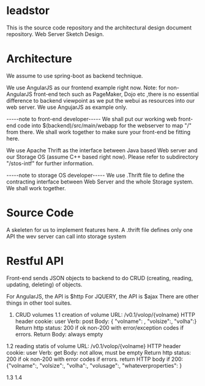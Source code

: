 # leadstor
This is the source code repository and the architectural design document repository.
Web Server Sketch Design.

# Architecture

We assume to use spring-boot as backend technique.

We use AngularJS as our frontend example right now.
Note: for non-AngularJS front-end tech such as PageMaker, Dojo etc ,there 
is no essential difference to backend viewpoint as we put the webui
as resources into our web server. We use AngujarJS as example only. 

-----note to front-end developer-----
We shall put our working web front-end code into $(backend)/src/main/webapp for the webserver to
map "/" from there. We shall work together to make sure your front-end be fitting here.

We use Apache Thrift as the interface between Java based Web server and our Storage OS (assume C++
based right now).  Please refer to subdirectory "/stos-intf" for further information.

-----note to storage OS developer-----
We use .Thrift file to define the contracting interface between Web Server and the whole Storage
system. We shall work together.

# Source Code

A skeleten for us to implement features here.
A .thrift file defines only one API the wev server can call into storage system

# Restful API
Front-end sends JSON objects to backend to do CRUD (creating, reading, updating, deleting) of objects. 

For AngularJS, the API is $http
For JQUERY, the API is $ajax
There are other things in other tool suites. 

1. CRUD volumes
1.1 creation of volume
URL:   /v0.1/volop/{volname}
HTTP header cookie: user
Verb: post
Body: { "volname": <name>, "volsize":<size>, "volha":<ha>}
Return http status: 200 if ok
       non-200 with error/exception codes if errors. 
Return Body: always empty

1.2 reading statis of volume
URL:   /v0.1/volop/{volname}
HTTP header cookie: user
Verb: get
Body: not allow, must be empty
Return http status: 200 if ok
        non-200 with error codes if errors. 
return HTTP body if 200: {"volname":<name>, "volsize":<size>, "volha":<ha>, "volusage":<usage>,  "whateverproperties": <more stats>}

1.3
1.4



